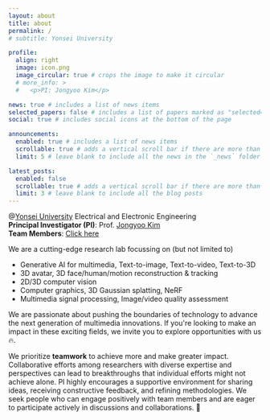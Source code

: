 ```yaml
---
layout: about
title: about
permalink: /
# subtitle: Yonsei University

profile:
  align: right
  image: icon.png
  image_circular: true # crops the image to make it circular
  # more_info: >
  #   <p>PI: Jongyoo Kim</p>

news: true # includes a list of news items
selected_papers: false # includes a list of papers marked as "selected={true}"
social: true # includes social icons at the bottom of the page

announcements:
  enabled: true # includes a list of news items
  scrollable: true # adds a vertical scroll bar if there are more than 3 news items
  limit: 5 # leave blank to include all the news in the `_news` folder

latest_posts:
  enabled: false
  scrollable: true # adds a vertical scroll bar if there are more than 3 new posts items
  limit: 3 # leave blank to include all the blog posts
---
```


<!-- ## Welcome to **Multimedia AI** Lab (`MMAI Lab`)<br> -->

@<a href='https://www.yonsei.ac.kr/'>Yonsei University</a> Electrical and Electronic Engineering
<br>
**Principal Investigator (PI)**: Prof. <a href='/cv/'>Jongyoo Kim</a><br>
**Team Members**: <a href='/members/'>Click here</a>

We are a cutting-edge research lab focussing on (but not limited to)

- Generative AI for multimedia, Text-to-image, Text-to-video, Text-to-3D
- 3D avatar, 3D face/human/motion reconstruction & tracking
- 2D/3D computer vision
- Computer graphics, 3D Gaussian splatting, NeRF
- Multimedia signal processing, Image/video quality assessment

We are passionate about pushing the boundaries of technology to advance the next generation of multimedia innovations. If you're looking to make an impact in these exciting fields, we invite you to explore opportunities with us 🔥.

We prioritize **teamwork** to achieve more and make greater impact. Collaborative efforts among researchers with diverse expertise and perspectives can lead to breakthroughs that individual efforts might not achieve alone. PI highly encourages a supportive environment for sharing ideas, receiving constructive feedback, and refining methodologies. We seek people who can engage positively with team members and are eager to participate actively in discussions and collaborations. 🤝
